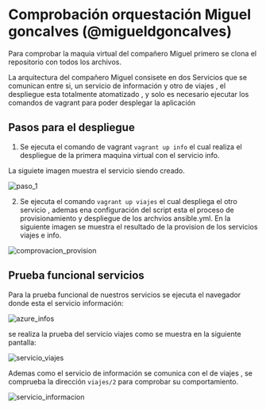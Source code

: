 # Comprobación orquestación Miguel goncalves (@migueldgoncalves)

Para comprobar la maquia virtual del compañero  Miguel primero se clona el repositorio con todos los archivos.

La arquitectura del compañero Miguel consisete en dos Servicios que se comunican entre si,  un servicio de información y otro de viajes ,
el despliegue esta totalmente atomatizado , y solo es necesario ejecutar los comandos de vagrant para poder desplegar
la aplicación

## Pasos para el despliegue
 
 
1. Se ejecuta el comando de vagrant `vagrant up info` el cual realiza el despliegue de la primera maquina virtual con el
servicio info.

La siguiete imagen muestra el servicio siendo creado.

![paso_1](https://user-images.githubusercontent.com/24718808/52013529-92c0ec00-24dd-11e9-8daf-d63100081704.png)

2. Se ejecuta el comando `vagrant up viajes` el cual despliega el otro servicio , ademas ena configuración del script esta
el proceso de provisionamiento y despliegue de los archvios ansible.yml. 
En la siguiente imagen se muestra el resultado de la provision de los servicios viajes e info.

![comprovacion_provision](https://user-images.githubusercontent.com/24718808/52013677-06fb8f80-24de-11e9-812a-26ebca4aa95a.png)


## Prueba funcional servicios

Para la prueba funcional de nuestros servicios se ejecuta el navegador donde esta el servicio información:

![azure_infos](https://user-images.githubusercontent.com/24718808/52014659-6c508000-24e0-11e9-8086-0fce1c73b6eb.png)

se realiza la prueba del servicio viajes como se muestra en la siguiente pantalla:

![servicio_viajes](https://user-images.githubusercontent.com/24718808/52014862-eb45b880-24e0-11e9-9287-01e8029bf357.png)

Ademas como el servicio de información se comunica con el de viajes , se comprueba la dirección `viajes/2` para comprobar 
su comportamiento.

![servicio_informacion](https://user-images.githubusercontent.com/24718808/52014975-319b1780-24e1-11e9-9e23-9dbf2e8f1163.png)